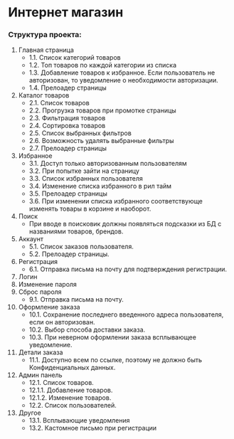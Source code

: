 # Интернет магазин

### Структура проекта:
1. Главная страница
    * 1.1. Список категорий товаров
    * 1.2. Топ товаров по каждой категории из списка
    * 1.3. Добавление товаров к избранное. Если пользователь не авторизован, то уведомление о необходимости 	авторизации.
    * 1.4. Прелоадер страницы
2. Каталог товаров
    * 2.1. Список товаров
    * 2.2. Прогрузка товаров при промотке страницы
    * 2.3. Фильтрация товаров
    * 2.4. Сортировка товаров
    * 2.5. Список выбранных фильтров
    * 2.6. Возможность удалять выбранные фильтры
    * 2.7. Прелоадер страницы
3. Избранное
    * 3.1. Доступ только авторизованным пользователям
    * 3.2. При попытке зайти на страницу
    * 3.3. Список избранных пользователя
    * 3.4. Изменение списка избранного в рил тайм
    * 3.5. Прелоадер страницы
    * 3.6. При изменении списка избранного соответствующе изменять товары в корзине и наоборот.
4. Поиск
    * При вводе в поисковик должны появляться подсказки из БД с названиями товаров, брендов.
5. Аккаунт
    * 5.1. Список заказов пользователя.
    * 5.2. Прелоадер страницы.
6. Регистрация
    * 6.1. Отправка письма на почту для подтверждения регистрации.
7. Логин
8. Изменение пароля
9. Сброс пароля
    * 9.1. Отправка письма на почту.
10. Оформление заказа
    * 10.1. Сохранение последнего введенного адреса пользователя, если он авторизован.
    * 10.2. Выбор способа доставки заказа.
    * 10.3. При неверном оформлении заказа всплывающее уведомление.
11. Детали заказа
    * 11.1. Доступно всем по ссылке, поэтому не должно быть Конфиденциальных данных.
12. Админ панель
    * 12.1. Список товаров.
    * 12.1.1. Добавление товаров.
    * 12.1.2. Изменение товаров.
    * 12.2. Список пользователей.
13. Другое
    * 13.1. Всплывающие уведомления
    * 13.2. Кастомное письмо при регистрации